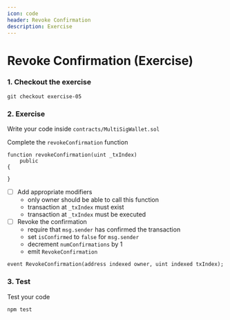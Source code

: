 ```yaml
---
icon: code
header: Revoke Confirmation
description: Exercise
---
```


# Revoke Confirmation (Exercise)

### 1. Checkout the exercise

```shell
git checkout exercise-05
```

### 2. Exercise

Write your code inside `contracts/MultiSigWallet.sol`

Complete the `revokeConfirmation` function

```solidity
function revokeConfirmation(uint _txIndex)
    public
{

}
```

- [ ] Add appropriate modifiers
  - only owner should be able to call this function
  - transaction at `_txIndex` must exist
  - transaction at `_txIndex` must be executed
- [ ] Revoke the confirmation
  - require that `msg.sender` has confirmed the transaction
  - set `isConfirmed` to `false` for `msg.sender`
  - decrement `numConfirmations` by 1
  - emit `RevokeConfirmation`

```solidity
event RevokeConfirmation(address indexed owner, uint indexed txIndex);
```

### 3. Test

Test your code

```shell
npm test
```
